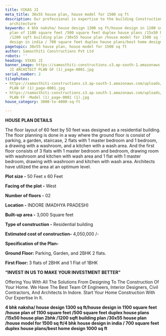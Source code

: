 ```yaml
---
title: VIKAS JI
meta_title: 30x55 house plan, house model for 1500 sq ft
description: Our professional is expertise to the building Construction, design, creating
  architecture
keywords: 4 bhk naksha/ house design 1300 sq ft/house design in 1100 square feet /house
  plan of 1100 square feet /500 square feet duplex house plans /15x50 house plan 2bhk
  /1200 sqft building plan /30x55 house plan /house model for 1500 sq ft/4 bhk house
  design in india / 700 square feet duplex house plans/best home design 1000 sq ft
pagetopic: 30x55 house plan, house model for 1500 sq ft
author: Samasthiti Constructions Pvt Ltd
robots: ''
heading: VIKAS JI
banner_image: https://samasthiti-constructions.s3.ap-south-1.amazonaws.com/uploads/VIKAS
  JI ARCHITECT PLAN GF (1)_page-0001.jpg
serial_number: 2
tilephotos:
- https://samasthiti-constructions.s3.ap-south-1.amazonaws.com/uploads/VIKAS JI ARCHITECT
  PLAN GF (1)_page-0001.jpg
- https://samasthiti-constructions.s3.ap-south-1.amazonaws.com/uploads/VIKAS JI ARCHITECT
  PLAN FF -Model (1)_page-0001 (1).jpg
house_category: 3000-to-4000-sq-ft

---
```

**HOUSE PLAN DETAILS**

The floor layout of 60 feet by 50 feet was designed as a residential building. The floor planning is done in a way where the ground floor is consist of parking, a garden, staircase, 2 flats with 1 master bedroom and 1 bedroom, a drawing with a washroom, and a kitchen with a wash area. And the first floor consists of 3 flats with 1 master bedroom and bedroom, drawing room with washroom and kitchen with wash area and 1 flat with 1 master bedroom, drawing with washroom and kitchen with wash area. Architects have utilized the area at an optimum level.

**Plot size -** 50 Feet x 60 Feet

**Facing of the plot -** West

**Number of floors -** 02

**Location -** INDORE (MADHYA PRADESH)

**Built-up area -** 3,000 Square feet

**Type of construction -** Residential building

**Estimated cost of construction-** 4,050,000 /-

**Specification of the Plan-**

**Ground Floor:** Parking, Garden, and 2BHK 2 flats.

**First Floor:** 3 flats of 2BHK and 1 Flat of 1BHK

**“INVEST IN US TO MAKE YOUR INVESTMENT BETTER”**

Offering You With All The Solutions From Designing To The Construction Of Your Home. We Have The Best Team Of Engineers, Interior Designers, Civil Contractors, And Architects In Indore. Start Your Home Construction With Our Expertise In It.

**4 bhk naksha/ house design 1300 sq ft/house design in 1100 square feet /house plan of 1100 square feet /500 square feet duplex house plans /15x50 house plan 2bhk /1200 sqft building plan /30x55 house plan /house model for 1500 sq ft/4 bhk house design in india / 700 square feet duplex house plans/best home design 1000 sq ft**